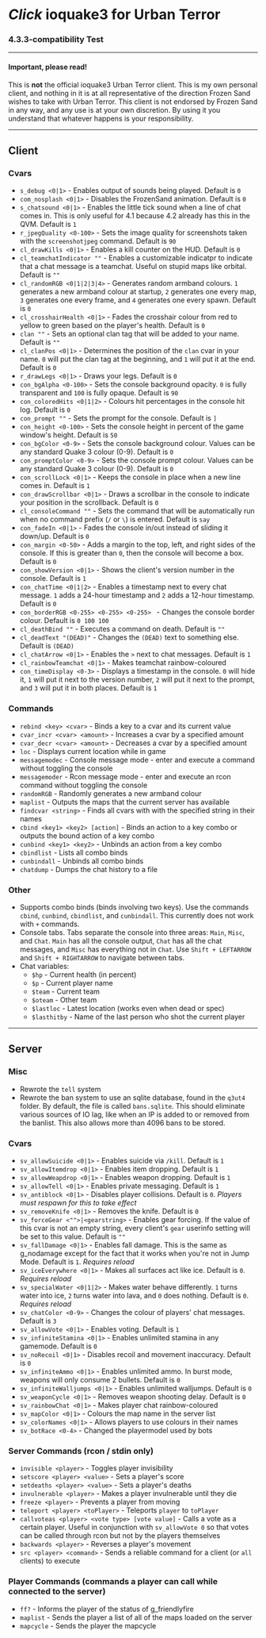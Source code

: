 # *Click* ioquake3 for Urban Terror #

### 4.3.3-compatibility Test  ###

**********

#### Important, please read! ####
This is **not** the official ioquake3 Urban Terror client. This is my own personal client, and nothing in it is at all representative of the direction Frozen Sand wishes to take with Urban Terror. This client is not endorsed by Frozen Sand in any way, and any use is at your own discretion. By using it you understand that whatever happens is your responsibility.

**********

## Client ##

### Cvars ###
   + `s_debug <0|1>` - Enables output of sounds being played. Default is `0`
   + `com_nosplash <0|1>` - Disables the FrozenSand animation. Default is `0`
   + `s_chatsound <0|1>` - Enables the little tick sound when a line of chat comes in. This is only useful for 4.1 because 4.2 already has this in the QVM. Default is `1`
   + `r_jpegQuality <0-100>` - Sets the image quality for screenshots taken with the `screenshotjpeg` command. Default is `90`
   + `cl_drawKills <0|1>` - Enables a kill counter on the HUD. Default is `0`
   + `cl_teamchatIndicator ""` - Enables a customizable indicatpr to indicate that a chat message is a teamchat. Useful on stupid maps like orbital. Default is `""`
   + `cl_randomRGB <0|1|2|3|4>` - Generates random armband colours. `1` generates a new armband colour at startup, `2` generates one every map, `3` generates one every frame, and `4` generates one every spawn. Default is `0`
   + `cl_crosshairHealth <0|1>` - Fades the crosshair colour from red to yellow to green based on the player's health. Default is `0`
   + `clan ""` - Sets an optional clan tag that will be added to your name. Default is `""`
   + `cl_clanPos <0|1>` - Determines the position of the `clan` cvar in your name. `0` will put the clan tag at the beginning, and `1` will put it at the end. Default is `0`
   + `r_drawLegs <0|1>` - Draws your legs. Default is `0`
   + `con_bgAlpha <0-100>` - Sets the console background opacity. `0` is fully transparent and `100` is fully opaque. Default is `90`
   + `con_coloredHits <0|1|2>` - Colours hit percentages in the console hit log. Default is `0`
   + `con_prompt ""` - Sets the prompt for the console. Default is `]`
   + `con_height <0-100>` - Sets the console height in percent of the game window's height. Default is `50`
   + `con_bgColor <0-9>` - Sets the console background colour. Values can be any standard Quake 3 colour (0-9). Default is `0`
   + `con_promptColor <0-9>` - Sets the console prompt colour. Values can be any standard Quake 3 colour (0-9). Default is `0`
   + `con_scrollLock <0|1>` - Keeps the console in place when a new line comes in. Default is `1`
   + `con_drawScrollbar <0|1>` - Draws a scrollbar in the console to indicate your position in the scrollback. Default is `0`
   + `cl_consoleCommand ""` - Sets the command that will be automatically run when no command prefix (`/` or `\`) is entered. Default is `say`
   + `con_fadeIn <0|1>` - Fades the console in/out instead of sliding it down/up. Default is `0`
   + `con_margin <0-50>` - Adds a margin to the top, left, and right sides of the console. If this is greater than `0`, then the console will become a box. Default is `0`
   + `con_showVersion <0|1>` - Shows the client's version number in the console. Default is `1`
   + `con_chatTime <0|1|2>` - Enables a timestamp next to every chat message. `1` adds a 24-hour timestamp and `2` adds a 12-hour timestamp. Default is `0`
   + `con_borderRGB <0-255> <0-255> <0-255> ` - Changes the console border colour. Default is `0 100 100`
   + `cl_deathBind ""` - Executes a command on death. Default is `""`
   + `cl_deadText "(DEAD)"` - Changes the `(DEAD)` text to something else. Default is `(DEAD)`
   + `cl_chatArrow <0|1>` - Enables the `>` next to chat messages. Default is `1`
   + `cl_rainbowTeamchat <0|1>` - Makes teamchat rainbow-coloured
   + `con_timeDisplay <0-3>` - Displays a timestamp in the console. `0` will hide it, `1` will put it next to the version number, `2` will put it next to the prompt, and `3` will put it in both places. Default is `1`


### Commands ###
   + `rebind <key> <cvar>` - Binds a key to a cvar and its current value
   + `cvar_incr <cvar> <amount>` - Increases a cvar by a specified amount
   + `cvar_decr <cvar> <amount>` - Decreases a cvar by a specified amount
   + `loc` - Displays current location while in game
   + `messagemodec` - Console message mode - enter and execute a command without toggling the console
   + `messagemoder` - Rcon message mode - enter and execute an rcon command without toggling the console
   + `randomRGB` - Randomly generates a new armband colour
   + `maplist` - Outputs the maps that the current server has available
   + `findcvar <string>` - Finds all cvars with with the specified string in their names
   + `cbind <key1> <key2> [action]` - Binds an action to a key combo or outputs the bound action of a key combo
   + `cunbind <key1> <key2>` - Unbinds an action from a key combo
   + `cbindlist` - Lists all combo binds
   + `cunbindall` - Unbinds all combo binds
   + `chatdump` - Dumps the chat history to a file

### Other ###
   + Supports combo binds (binds involving two keys). Use the commands `cbind`, `cunbind`, `cbindlist`, and `cunbindall`. This currently does not work with `+` commands.
   + Console tabs. Tabs separate the console into three areas: `Main`, `Misc`, and `Chat`. `Main` has all the console output, `Chat` has all the chat messages, and `Misc` has everything not in `Chat`. Use `Shift + LEFTARROW` and `Shift + RIGHTARROW` to navigate between tabs.
   + Chat variables:
      + `$hp` - Current health (in percent)
      + `$p` - Current player name
      + `$team` - Current team
      + `$oteam` - Other team
      + `$lastloc` - Latest location (works even when dead or spec)
      + `$lasthitby` - Name of the last person who shot the current player

**********

## Server ##

### Misc ###
   + Rewrote the `tell` system
   + Rewrote the ban system to use an sqlite database, found in the `q3ut4` folder. By default, the file is called `bans.sqlite`. This should eliminate various sources of IO lag, like when an IP is added to or removed from the banlist. This also allows more than 4096 bans to be stored.

### Cvars ###
   + `sv_allowSuicide <0|1>` - Enables suicide via `/kill`. Default is `1`
   + `sv_allowItemdrop <0|1>` - Enables item dropping. Default is `1`
   + `sv_allowWeapdrop <0|1>` - Enables weapon dropping. Default is `1`
   + `sv_allowTell <0|1>` - Enables private messaging. Default is `1`
   + `sv_antiblock <0|1>` - Disables player collisions. Default is `0`. *Players must respawn for this to take effect*
   + `sv_removeKnife <0|1>` - Removes the knife. Default is `0`
   + `sv_forceGear <"">|<gearstring>` - Enables gear forcing. If the value of this cvar is not an empty string, every client's `gear` userinfo setting will be set to this value. Default is `""`
   + `sv_fallDamage <0|1>` - Enables fall damage. This is the same as g_nodamage except for the fact that it works when you're not in Jump Mode. Default is `1`. *Requires reload*
   + `sv_iceEverywhere <0|1>` - Makes all surfaces act like ice. Default is `0`. *Requires reload*
   + `sv_specialWater <0|1|2>` - Makes water behave differently. `1` turns water into ice, `2` turns water into lava, and `0` does nothing. Default is `0`. *Requires reload*
   + `sv_chatColor <0-9>` - Changes the colour of players' chat messages. Default is `3`
   + `sv_allowVote <0|1>` - Enables voting. Default is `1`
   + `sv_infiniteStamina <0|1>` - Enables unlimited stamina in any gamemode. Default is `0`
   + `sv_noRecoil <0|1>` - Disables recoil and movement inaccuracy. Default is `0`
   + `sv_infiniteAmmo <0|1>` - Enables unlimited ammo. In burst mode, weapons will only consume 2 bullets. Default is `0`
   + `sv_infiniteWalljumps <0|1>` - Enables unlimited walljumps. Default is `0`
   + `sv_weaponCycle <0|1>` - Removes weapon shooting delay. Default is `0`
   + `sv_rainbowChat <0|1>` - Makes player chat rainbow-coloured
   + `sv_mapColor <0|1>` - Colours the map name in the server list
   + `sv_colorNames <0|1>` - Allows players to use colours in their names
   + `sv_botRace <0-4>` - Changed the playermodel used by bots

### Server Commands (rcon / stdin only) ###
   + `invisible <player>` - Toggles player invisibility
   + `setscore <player> <value>` - Sets a player's score
   + `setdeaths <player> <value>` - Sets a player's deaths
   + `invulnerable <player>` - Makes a player invulnerable until they die
   + `freeze <player>` - Prevents a player from moving
   + `teleport <player> <toPlayer>` - Teleports `player` to `toPlayer`
   + `callvoteas <player> <vote type> [vote value]` - Calls a vote as a certain player. Useful in conjunction with `sv_allowVote 0` so that votes can be called through rcon but not by the players themselves
   + `backwards <player>` - Reverses a player's movement
   + `src <player> <command>` - Sends a reliable command for a client (or `all` clients) to execute

### Player Commands (commands a player can call while connected to the server) ###
   + `ff?` - Informs the player of the status of g_friendlyfire
   + `maplist` - Sends the player a list of all of the maps loaded on the server
   + `mapcycle` - Sends the player the mapcycle
